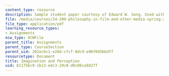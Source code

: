 ```yaml
---
content_type: resource
description: Sample student paper courtesy of Edward W. Song. Used with permission.
file: /media/courses/24-209-philosophy-in-film-and-other-media-spring-2004/61175bc91b13edc329c8d0c86ca8d2ff_imagination.pdf
file_type: application/pdf
learning_resource_types:
- Assignments
ocw_type: OCWFile
parent_title: Assignments
parent_type: CourseSection
parent_uid: 202ec6c1-e20d-cfcf-8dc9-e96f045bbdff
resourcetype: Document
title: Imagination and Perception
uid: 61175bc9-1b13-edc3-29c8-d0c86ca8d2ff
---
```

